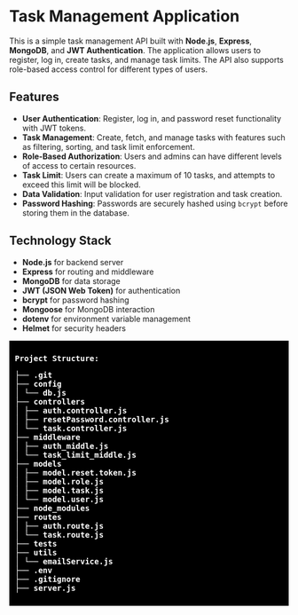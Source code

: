 
# Task Management Application

This is a simple task management API built with **Node.js**, **Express**, **MongoDB**, and **JWT Authentication**. The application allows users to register, log in, create tasks, and manage task limits. The API also supports role-based access control for different types of users.

## Features

- **User Authentication**: Register, log in, and password reset functionality with JWT tokens.
- **Task Management**: Create, fetch, and manage tasks with features such as filtering, sorting, and task limit enforcement.
- **Role-Based Authorization**: Users and admins can have different levels of access to certain resources.
- **Task Limit**: Users can create a maximum of 10 tasks, and attempts to exceed this limit will be blocked.
- **Data Validation**: Input validation for user registration and task creation.
- **Password Hashing**: Passwords are securely hashed using `bcrypt` before storing them in the database.

## Technology Stack

- **Node.js** for backend server
- **Express** for routing and middleware
- **MongoDB** for data storage
- **JWT (JSON Web Token)** for authentication
- **bcrypt** for password hashing
- **Mongoose** for MongoDB interaction
- **dotenv** for environment variable management
- **Helmet** for security headers

<div style="background-color: black; color: white; padding: 10px; font-family: monospace;">

<b>Project Structure:</b>

├── <b>.git</b>  
├── <b>config</b>  
│   └── <b>db.js</b>  
├── <b>controllers</b>  
│   ├── <b>auth.controller.js</b>  
│   ├── <b>resetPassword.controller.js</b>  
│   └── <b>task.controller.js</b>  
├── <b>middleware</b>  
│   ├── <b>auth_middle.js</b>  
│   └── <b>task_limit_middle.js</b>  
├── <b>models</b>  
│   ├── <b>model.reset.token.js</b>  
│   ├── <b>model.role.js</b>  
│   ├── <b>model.task.js</b>  
│   └── <b>model.user.js</b>  
├── <b>node_modules</b>  
├── <b>routes</b>  
│   ├── <b>auth.route.js</b>  
│   └── <b>task.route.js</b>  
├── <b>tests</b>  
├── <b>utils</b>  
│   └── <b>emailService.js</b>  
├── <b>.env</b>  
├── <b>.gitignore</b>  
├── <b>server.js</b>  

</div>
